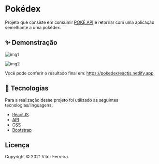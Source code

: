 #  Pokédex
Projeto que consiste em consumir [POKÉ API](https://pokeapi.co/) e retornar com uma aplicação semelhante a uma pokédex.


## ✨ Demonstração
![img1](https://user-images.githubusercontent.com/47065330/112674446-b6291c80-8e44-11eb-854e-b5c074ae3f96.png)


![img2](https://user-images.githubusercontent.com/47065330/112674455-b7f2e000-8e44-11eb-9608-e03d986e289a.png)

Você pode conferir o resultado final em: https://pokedexreactjs.netlify.app




## 📝 Tecnologias 
Para a realização desse projeto foi utilizado as seguintes tecnologias/linguagens: 
- [ReactJS](https://pt-br.reactjs.org) 
- [API](https://pokeapi.co/)
- [CSS]() 
- [Bootstrap](https://getbootstrap.com) 



## Licença
Copyright © 2021 Vitor Ferreira.


